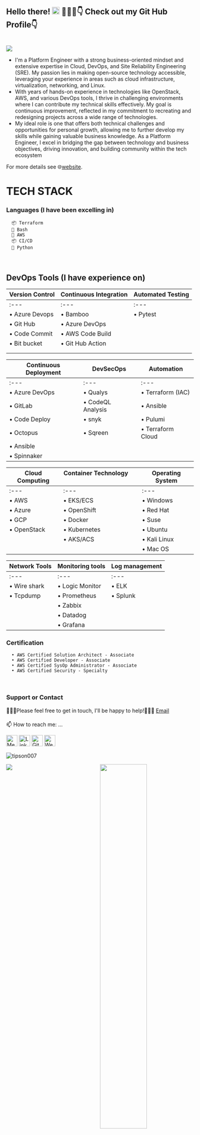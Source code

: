## Hello there! <img src="https://raw.githubusercontent.com/nakulbhati/nakulbhati/master/contain/Hi.gif" width="20px"> 💁🏻‍♂️👇 Check out my Git Hub Profile👇</h2>
<br/>
<img src="https://camo.githubusercontent.com/18936b3eb508935ef621cd07dbd231fa5e9ef1cd839fecd52e08d859a35f0ff9/68747470733a2f2f63646e2e6472696262626c652e636f6d2f7573657275706c6f61642f373732353831342f66696c652f6f726967696e616c2d61643334653561336435383761386139306236353836646536373731303232352e676966"></h2>
<br/>

- I'm a Platform Engineer with a strong business-oriented mindset and extensive expertise in Cloud, DevOps, and Site Reliability Engineering (SRE). My passion lies in making open-source technology accessible, leveraging your experience in areas such as cloud infrastructure, virtualization, networking, and Linux.
- With years of hands-on experience in technologies like OpenStack, AWS, and various DevOps tools, I thrive in challenging environments where I can contribute my technical skills effectively. My goal is continuous improvement, reflected in my commitment to recreating and redesigning projects across a wide range of technologies.
- My ideal role is one that offers both technical challenges and opportunities for personal growth, allowing me to further develop my skills while gaining valuable business knowledge. As a Platform Engineer, I excel in bridging the gap between technology and business objectives, driving innovation, and building community within the tech ecosystem


For more details see 🌐[website](https://samotee.netlify.app/).

# TECH STACK
  ###  Languages (I have been excelling in)
  
      📦 Terraform
      🤖 Bash
      🦾 AWS
      📦 CI/CD
      🐍 Python
      
<br/>

 ## DevOps Tools (I have experience on)
             
| Version Control                | Continuous Integration               | Automated Testing                          |
|--------------------------------|--------------------------------------|--------------------------------------------|
| :---                           | :---                                 | :---                                       |
| • Azure Devops                 | • Bamboo                             | • Pytest                                   |
| • Git Hub                      | • Azure DevOps                       |                                            |
| • Code Commit                  | • AWS Code Build                     |                                            |
| • Bit bucket                   | • Git Hub Action                     |                                            |
|                                |                                      |                                            |
|                                |                                      |                                            | 
       
     
| Continuous Deployment          | DevSecOps                            | Automation                                 |
|--------------------------------|--------------------------------------|--------------------------------------------|
| :---                           | :---                                 | :---                                       |
| • Azure DevOps                 | • Qualys                             | • Terraform (IAC)                          |
| • GitLab                       | • CodeQL Analysis                    | • Ansible                                  |
| • Code Deploy                  | • snyk                               | • Pulumi                                   |
| • Octopus                      | • Sqreen                             | • Terraform Cloud                          |
| • Ansible                      |                                      |                                            |
| • Spinnaker                    |                                      |                                            |
      
      
| Cloud Computing                | Container Technology &emsp; &emsp;   | Operating System                           |
|--------------------------------|--------------------------------------|--------------------------------------------|
| :---                           | :---                                 | :---                                       |
| • AWS                          | • EKS/ECS                            | • Windows                                  |
| • Azure                        | • OpenShift                          | • Red Hat                                  |
| • GCP                          | • Docker                             | • Suse                                     |
| • OpenStack                    | • Kubernetes                         | • Ubuntu                                   |
|                                | • AKS/ACS                            | • Kali Linux                               |
|                                |                                      | • Mac OS                                   |
                                                                                                                                                                                                                                                     
                                                          
| Network Tools                  | Monitoring tools                     | Log management                             | 
|--------------------------------|--------------------------------------|--------------------------------------------|
|:---                            |:---                                  |:---                                        |
| • Wire shark                   | • Logic Monitor                      | • ELK                                      |
| • Tcpdump                      | • Prometheus                         | • Splunk                                   |
|                                | • Zabbix                             |                                            |
|                                | • Datadog                            |                                            |
|                                | • Grafana                            |                                            |  
      
         
### Certification 
      • AWS Certified Solution Architect - Associate
      • AWS Certified Developer - Associate
      • AWS Certified SysOp Administrator - Associate
      • AWS Certified Security - Specialty

<br/>

### Support or Contact

👨🏻‍💻Please feel free to get in touch, I'll be happy to help!💁🏻‍♂️ [Email](kooldec@yahoo.co.uk)

####
📫 How to reach me: ...

<a href="https://medium.com/@tipsontee/" target="_blank"><img src="https://raw.githubusercontent.com/tipson007/tipson007/master/contain/www.png" alt="Medium" width="30"></a>
<a href="https://www.linkedin.com/in/taiwosamuel-o/" target="_blank"><img src="https://raw.githubusercontent.com/tipson007/tipson007/master/contain/in.png" alt="LinkedIn" width="30"></a>
<a href="https://github.com/tipson007" target="_blank"><img src="https://raw.githubusercontent.com/tipson007/tipson007/master/contain/git.png" alt="GitHub" width="30"></a>
<a href="https://samotee.netlify.app/" target="_blank"><img src="https://raw.githubusercontent.com/tipson007/tipson007/master/contain/www.png" alt="Website" width="30"></a>

<p align="left"> <img src="https://komarev.com/ghpvc/?username=tipson007&color=brightgreen" alt="tipson007" /> </p>
<p align="left"><img width="50%" src="https://github-readme-stats.vercel.app/api?username=tipson007&show_icons=true&theme=monokai&count_private=true" <p align="right"><img src="https://github-readme-stats.vercel.app/api/top-langs/?username=tipson007&theme=merko&layout=compact&hide_langs_below=1" /></p>
